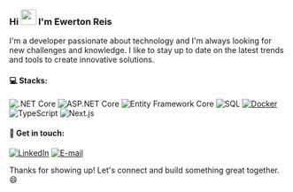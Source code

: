 ### Hi <img src="https://media.giphy.com/media/hvRJCLFzcasrR4ia7z/giphy.gif" width="28px" height="28px"/> I'm Ewerton Reis

I'm a developer passionate about technology and I'm always looking for new challenges and knowledge. I like to stay up to date on the latest trends and tools to create innovative solutions.

#### 💻 Stacks:

![.NET Core](https://img.shields.io/badge/.NET%20Core-%23512BD4.svg?style=flat&logo=.net&logoColor=white)
![ASP.NET Core](https://img.shields.io/badge/ASP.NET%20Core-%23512BD4.svg?style=flat&logo=.net&logoColor=white)
![Entity Framework Core](https://img.shields.io/badge/EF%20Core-%23512BD4.svg?style=flat&logo=.net&logoColor=white)
![SQL](https://img.shields.io/badge/SQL-%2300f.svg?style=flat&logo=microsoft-sql-server&logoColor=white)
[![Docker](https://img.shields.io/badge/docker-%230db7ed.svg?style=flat&logo=docker&logoColor=white)](https://www.docker.com/) <br>
![TypeScript](https://img.shields.io/badge/TypeScript-%23007ACC.svg?style=flat&logo=typescript&logoColor=white)
![Next.js](https://img.shields.io/badge/Next.js-%23000000.svg?style=flat&logo=next-dot-js&logoColor=white)

#### 💬 Get in touch:

[![LinkedIn](https://img.shields.io/badge/LinkedIn-%230077B5.svg?style=flat&logo=linkedin&logoColor=white)](https://www.linkedin.com/in/ewerton11/)
[![E-mail](https://img.shields.io/badge/E--mail-%23D14836.svg?style=flat&logo=gmail&logoColor=white)](mailto:ewertonreisc01@gmail.com)

Thanks for showing up! Let's connect and build something great together. 😄


